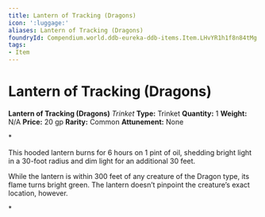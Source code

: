 ```yaml
---
title: Lantern of Tracking (Dragons)
icon: ':luggage:'
aliases: Lantern of Tracking (Dragons)
foundryId: Compendium.world.ddb-eureka-ddb-items.Item.LHvYR1h1f8n84tMg
tags:
- Item
---
```


# Lantern of Tracking (Dragons)

**Lantern of Tracking (Dragons)**
_Trinket_
**Type:** Trinket
**Quantity:** 1
**Weight:** N/A
**Price:** 20 gp
**Rarity:** Common
**Attunement:** None

*<p>This hooded lantern burns for 6 hours on 1 pint of oil, shedding bright light in a 30-foot radius and dim light for an additional 30 feet.

While the lantern is within 300 feet of any creature of the Dragon type, its flame turns bright green. The lantern doesn’t pinpoint the creature’s exact location, however.</p>*